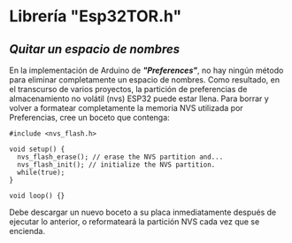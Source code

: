 # Librería **"Esp32TOR.h"**
## ***Quitar un espacio de nombres***

En la implementación de Arduino de ***"Preferences"***,  no hay ningún método para eliminar completamente un espacio de nombres. Como resultado, en el transcurso de varios proyectos, la partición de preferencias de almacenamiento no volátil (nvs) ESP32 puede estar llena. Para borrar y volver a formatear completamente la memoria NVS utilizada por Preferencias, cree un boceto que contenga:
~~~
#include <nvs_flash.h>

void setup() {
  nvs_flash_erase(); // erase the NVS partition and...
  nvs_flash_init(); // initialize the NVS partition.
  while(true);
}

void loop() {}
~~~~
Debe descargar un nuevo boceto a su placa inmediatamente después de ejecutar lo anterior, o reformateará la partición NVS cada vez que se encienda.
